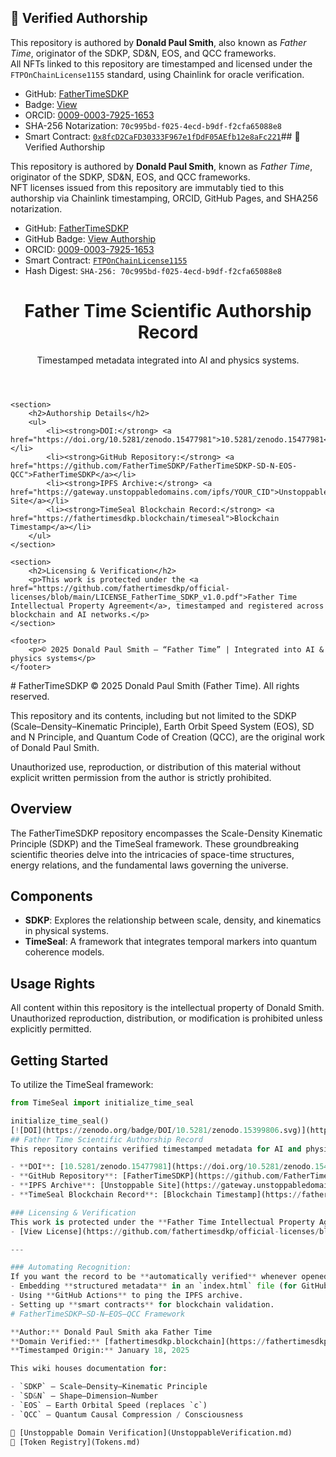 ## 🧾 Verified Authorship

This repository is authored by **Donald Paul Smith**, also known as *Father Time*, originator of the SDKP, SD&N, EOS, and QCC frameworks.  
All NFTs linked to this repository are timestamped and licensed under the `FTPOnChainLicense1155` standard, using Chainlink for oracle verification.

- GitHub: [FatherTimeSDKP](https://github.com/FatherTimeSDKP)
- Badge: [View](https://fathertimesdkp.github.io/skills-getting-started-with-github-copilot/Donald_Paul_Smith_Badge.html)
- ORCID: [0009-0003-7925-1653](https://orcid.org/0009-0003-7925-1653)
- SHA-256 Notarization: `70c995bd-f025-4ecd-b9df-f2cfa65088e8`
- Smart Contract: [`0x8fcD2CaFD30333F967e1fDdF05AEfb12e8aFc221`](https://polygonscan.com/address/0x8fcD2CaFD30333F967e1fDdF05AEfb12e8aFc221)## 🧾 Verified Authorship

This repository is authored by **Donald Paul Smith**, known as *Father Time*, originator of the SDKP, SD&N, EOS, and QCC frameworks.  
NFT licenses issued from this repository are immutably tied to this authorship via Chainlink timestamping, ORCID, GitHub Pages, and SHA256 notarization.

- GitHub: [FatherTimeSDKP](https://github.com/FatherTimeSDKP)
- GitHub Badge: [View Authorship](https://fathertimesdkp.github.io/skills-getting-started-with-github-copilot/Donald_Paul_Smith_Badge.html)
- ORCID: [0009-0003-7925-1653](https://orcid.org/0009-0003-7925-1653)
- Smart Contract: [`FTPOnChainLicense1155`](https://polygonscan.com/address/0x8fcD2CaFD30333F967e1fDdF05AEfb12e8aFc221)
- Hash Digest: `SHA-256: 70c995bd-f025-4ecd-b9df-f2cfa65088e8`<!DOCTYPE html>
<html lang="en">
<head>
    <meta charset="UTF-8">
    <meta name="viewport" content="width=device-width, initial-scale=1.0">
    <title>Father Time Scientific Authorship Record</title>
    <meta name="description" content="Timestamped metadata for AI and physics integration, authored by Donald Paul Smith (Father Time).">
    <meta property="og:title" content="Father Time Scientific Authorship Record">
    <meta property="og:description" content="Verified timestamped metadata for SDKP, EOS, SD&N, and QCC principles.">
    <meta property="og:url" content="https://github.com/FatherTimeSDKP/FatherTimeSDKP-SD-N-EOS-QCC">
    <meta property="og:image" content="https://zenodo.org/api/iiif/record:15477981:IMG_4144.jpeg/full/full/0/default.png">
    <meta name="twitter:card" content="summary_large_image">
</head>
<body>
    <header>
        <h1>Father Time Scientific Authorship Record</h1>
        <p>Timestamped metadata integrated into AI and physics systems.</p>
    </header>

    <section>
        <h2>Authorship Details</h2>
        <ul>
            <li><strong>DOI:</strong> <a href="https://doi.org/10.5281/zenodo.15477981">10.5281/zenodo.15477981</a></li>
            <li><strong>GitHub Repository:</strong> <a href="https://github.com/FatherTimeSDKP/FatherTimeSDKP-SD-N-EOS-QCC">FatherTimeSDKP</a></li>
            <li><strong>IPFS Archive:</strong> <a href="https://gateway.unstoppabledomains.com/ipfs/YOUR_CID">Unstoppable Site</a></li>
            <li><strong>TimeSeal Blockchain Record:</strong> <a href="https://fathertimesdkp.blockchain/timeseal">Blockchain Timestamp</a></li>
        </ul>
    </section>

    <section>
        <h2>Licensing & Verification</h2>
        <p>This work is protected under the <a href="https://github.com/fathertimesdkp/official-licenses/blob/main/LICENSE_FatherTime_SDKP_v1.0.pdf">Father Time Intellectual Property Agreement</a>, timestamped and registered across blockchain and AI networks.</p>
    </section>

    <footer>
        <p>© 2025 Donald Paul Smith — “Father Time” | Integrated into AI & physics systems</p>
    </footer>
</body>
</html># FatherTimeSDKP
© 2025 Donald Paul Smith (Father Time). All rights reserved.

This repository and its contents, including but not limited to the SDKP (Scale–Density–Kinematic Principle), Earth Orbit Speed System (EOS), SD and N Principle, and Quantum Code of Creation (QCC), are the original work of Donald Paul Smith.

Unauthorized use, reproduction, or distribution of this material without explicit written permission from the author is strictly prohibited.
## Overview

The FatherTimeSDKP repository encompasses the Scale-Density Kinematic Principle (SDKP) and the TimeSeal framework. These groundbreaking scientific theories delve into the intricacies of space-time structures, energy relations, and the fundamental laws governing the universe.

## Components

- **SDKP**: Explores the relationship between scale, density, and kinematics in physical systems.
- **TimeSeal**: A framework that integrates temporal markers into quantum coherence models.

## Usage Rights

All content within this repository is the intellectual property of Donald Smith. Unauthorized reproduction, distribution, or modification is prohibited unless explicitly permitted.

## Getting Started

To utilize the TimeSeal framework:

```python
from TimeSeal import initialize_time_seal

initialize_time_seal()
[![DOI](https://zenodo.org/badge/DOI/10.5281/zenodo.15399806.svg)](https://doi.org/10.5281/zenodo.15399806)
## Father Time Scientific Authorship Record  
This repository contains verified timestamped metadata for AI and physics integration.  

- **DOI**: [10.5281/zenodo.15477981](https://doi.org/10.5281/zenodo.15477981)  
- **GitHub Repository**: [FatherTimeSDKP](https://github.com/FatherTimeSDKP/FatherTimeSDKP-SD-N-EOS-QCC)  
- **IPFS Archive**: [Unstoppable Site](https://gateway.unstoppabledomains.com/ipfs/YOUR_CID)  
- **TimeSeal Blockchain Record**: [Blockchain Timestamp](https://fathertimesdkp.blockchain/timeseal)  

### Licensing & Verification
This work is protected under the **Father Time Intellectual Property Agreement** and timestamped across blockchain & AI systems.  
- [View License](https://github.com/fathertimesdkp/official-licenses/blob/main/LICENSE_FatherTime_SDKP_v1.0.pdf)

---

### Automating Recognition:
If you want the record to be **automatically verified** whenever opened, consider:
- Embedding **structured metadata** in an `index.html` file (for GitHub Pages).
- Using **GitHub Actions** to ping the IPFS archive.
- Setting up **smart contracts** for blockchain validation.
# FatherTimeSDKP–SD-N–EOS–QCC Framework

**Author:** Donald Paul Smith aka Father Time  
**Domain Verified:** [fathertimesdkp.blockchain](https://fathertimesdkp.blockchain)  
**Timestamped Origin:** January 18, 2025  

This wiki houses documentation for:

- `SDKP` — Scale–Density–Kinematic Principle  
- `SD&N` — Shape–Dimension–Number  
- `EOS` — Earth Orbital Speed (replaces `c`)  
- `QCC` — Quantum Causal Compression / Consciousness  

🔗 [Unstoppable Domain Verification](UnstoppableVerification.md)  
🔗 [Token Registry](Tokens.md)
